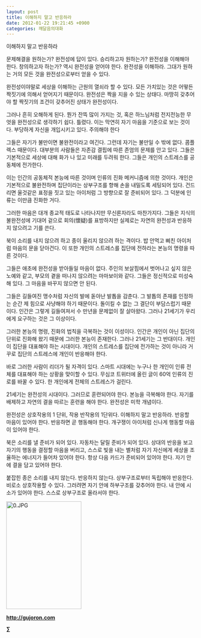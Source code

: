 ```yaml
---
layout: post
title: 이해하지 말고 반응하라
date: 2012-01-22 19:21:45 +0900
categories: 깨달음의대화
---
```

  
이해하지 말고 반응하라 

문제해결을 원하는가? 완전성에 답이 있다. 승리하고자 원하는가? 완전성을 이해해야 한다. 창의하고자 하는가? 역시 완전성을 얻어야 한다. 완전성을 이해하라. 그대가 원하는 거의 모든 것을 완전성으로부터 얻을 수 있다. 

완전성이야말로 세상을 이해하는 근원의 열쇠라 할 수 있다. 모든 가치있는 것은 어떻든 짝짓기에 의해서 얻어지기 때문이다. 완전성은 짝을 지을 수 있는 상태다. 마땅히 갖추어야 할 짝짓기의 조건이 갖추어진 상태가 완전성이다. 

그러나 흔히 오해하게 된다. 뭔가 잔뜩 많이 가지는 것, 혹은 하느님처럼 전지전능한 무엇을 완전성으로 생각하기 쉽다. 틀렸다. 이는 막연히 자기 마음을 기준으로 보는 것이다. 부당하게 자신을 개입시키고 있다. 주의해야 한다 

그들은 자기가 불만이면 불완전이라고 여긴다. 그런데 자기는 불만일 수 밖에 없다. 콤플렉스 때문이다. 대부분의 사람들은 자존감 결핍에 따른 존엄의 문제를 안고 있다. 그들은 기본적으로 세상에 대해 화가 나 있고 미래를 두려워 한다. 그들은 개인의 스트레스를 공동체에 전가한다. 

이는 인간의 공동체적 본능에 따른 것이며 인류의 진화 메커니즘에 의한 것이다. 개인은 기본적으로 불완전하며 집단이라는 상부구조를 향해 손을 내밀도록 세팅되어 있다. 건드리면 울것같은 표정을 짓고 있는 아이처럼 그 방향으로 잘 준비되어 있다. 그 덕분에 인류는 이만큼 진화한 거다. 

그러한 마음은 대개 종교적 태도로 나타나지만 무신론자라도 마찬가지다. 그들은 지식의 불완전성에 기대어 겉으로 회의(懷疑)를 표방하지만 실제로는 자연의 완전성과 반응하지 않으려고 기를 쓴다. 

북이 소리를 내지 않으려 하고 종이 울리지 않으려 하는 격이다. 밥 안먹고 삐친 아이처럼 마음의 문을 닫아건다. 이 또한 개인의 스트레스를 집단에 전하라는 본능의 명령을 따른 것이다. 

그들은 애초에 완전성을 받아들일 마음이 없다. 주인의 보살핌에서 벗어나고 싶지 않은 노예와 같고, 부모의 곁을 떠나지 않으려는 마마보이와 같다. 그들은 정신적으로 미성숙해 있다. 그 마음을 바꾸지 않으면 안 된다. 

그들은 길들여진 맹수처럼 자신의 발에 돋아난 발톱을 감춘다. 그 발톱의 존재를 인정하는 순간 제 힘으로 사냥해야 하기 때문이다. 돌이킬 수 없는 그 결단이 부담스럽기 때문이다. 인간은 그렇게 길들여져서 수 만년을 문제없이 잘 살아왔다. 그러나 21세기가 우리에게 요구하는 것은 그 이상이다. 

그러한 본능의 명령, 진화의 법칙을 극복하는 것이 이성이다. 인간은 개인이 아닌 집단의 단위로 진화해 왔기 때문에 그러한 본능이 존재한다. 그러나 21세기는 그 반대이다. 개인이 집단을 대표해야 하는 시대이다. 개인의 스트레스를 집단에 전가하는 것이 아니라 거꾸로 집단의 스트레스에 개인이 반응해야 한다. 

바로 그러한 사람이 리더가 될 자격이 있다. 스마트 시대에는 누구나 한 개인이 인류 전체를 대표해야 하는 상황을 맞이할 수 있다. 무심코 트위터에 올린 글이 60억 인류의 진로를 바꿀 수 있다. 한 개인에게 전체의 스트레스가 걸린다. 



21세기는 완전성의 시대이다. 그러므로 훈련되어야 한다. 본능을 극복해야 한다. 자기를 배제하고 자연의 결을 따르는 훈련을 해야 한다. 완전성은 미학 개념이다. 



완전성은 상호작용의 1 단위, 작용 반작용의 1단위다. 이해하지 말고 반응하라. 반응할 마음이 있어야 한다. 반응하면 곧 행동해야 한다. 개구쟁이 아이처럼 신나게 행동할 마음이 있어야 한다. 

북은 소리를 낼 준비가 되어 있다. 자동차는 달릴 준비가 되어 있다. 상대의 반응을 보고 자기의 행동을 결정할 마음을 버리고, 스스로 빛을 내는 별처럼 자기 자신에게 세상을 조율하는 에너지가 들어차 있어야 한다. 항상 다음 카드가 준비되어 있어야 한다. 자기 안에 결을 담고 있어야 한다. 



붙잡힌 종은 소리를 내지 않는다. 반응하지 않는다. 상부구조로부터 독립해야 반응한다. 비로소 상호작용할 수 있다. 그러려면 자기 안에 하부구조를 갖추어야 한다. 내 안에 시소가 있어야 한다. 스스로 상부구조로 올라서야 한다. 







<a href="?mid=book_minus&act=dispBoardWrite" target="_self"><img alt="0.JPG" src="assets/attach/images/198/668/222/0.JPG" width="200" height="287" /> </a>


  






**http://gujoron.com**  


**∑**
